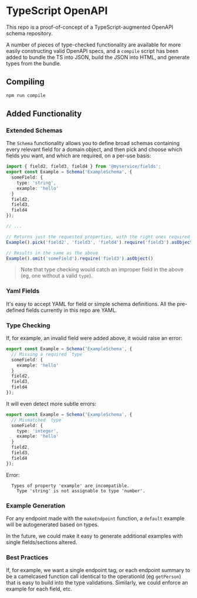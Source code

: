 # TypeScript OpenAPI

This repo is a proof-of-concept of a TypeScript-augmented OpenAPI schema repository.

A number of pieces of type-checked functionality are available for more easily constructing valid OpenAPI specs, and a `compile` script has been added to bundle the TS into JSON, build the JSON into HTML, and generate types from the bundle.

## Compiling

```bash
npm run compile
```

## Added Functionality

### Extended Schemas

The `Schema` functionality allows you to define broad schemas containing every relevant field for a domain object, and then pick and choose which fields you want, and which are required, on a per-use basis:

```ts
import { field2, field3, field4 } from '@myservice/fields';
export const Example = Schema('ExampleSchema', {
  someField: {
    type: 'string',
    example: 'hello'
  }
  field2,
  field3,
  field4
});

// ...

// Returns just the requested properties, with the right ones required
Example().pick('field2', 'field3', 'field4').require('field3').asObject()

// Results in the same as the above
Example().omit('someField').require('field3').asObject()
```

> Note that type checking would catch an improper field in the above (eg, one without a valid `type`).

### Yaml Fields

It's easy to accept YAML for field or simple schema definitions. All the pre-defined fields currently in this repo are YAML.

### Type Checking

If, for example, an invalid field were added above, it would raise an error:

```ts
export const Example = Schema('ExampleSchema', {
  // Missing a required `type`
  someField: {
    example: 'hello'
  }
  field2,
  field3,
  field4
});
```

It will even detect more subtle errors:

```ts
export const Example = Schema('ExampleSchema', {
  // Mismatched `type`
  someField: {
    type: 'integer',
    example: 'hello'
  }
  field2,
  field3,
  field4
});
```

Error: 

```
  Types of property 'example' are incompatible.
    Type 'string' is not assignable to type 'number'.
```

### Example Generation

For any endpoint made with the `makeEndpoint` function, a `default` example will be autogenerated based on types.

In the future, we could make it easy to generate additional examples with single fields/sections altered.

### Best Practices

If, for example, we want a single endpoint tag, or each endpoint summary to be a camelcased function call identical to the operationId (eg `getPerson`) that is easy to build into the type validations. Similarly, we could enforce an example for each field, etc.
